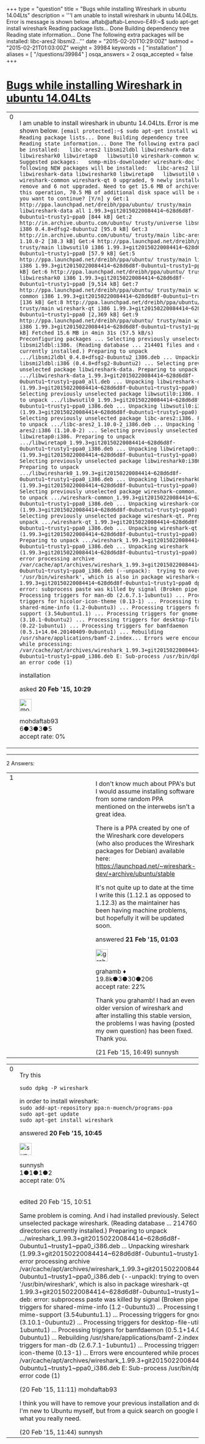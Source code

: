+++
type = "question"
title = "Bugs while installing Wireshark in ubuntu 14.04Lts"
description = '''I am unable to install wireshark in ubuntu 14.04Lts. Error is message is shown below. aftab@aftab-Lenovo-E49:~$ sudo apt-get install wireshark Reading package lists... Done Building dependency tree  Reading state information... Done The following extra packages will be installed:  libc-ares2 libsmi2...'''
date = "2015-02-20T10:29:00Z"
lastmod = "2015-02-21T01:03:00Z"
weight = 39984
keywords = [ "installation" ]
aliases = [ "/questions/39984" ]
osqa_answers = 2
osqa_accepted = false
+++

<div class="headNormal">

# [Bugs while installing Wireshark in ubuntu 14.04Lts](/questions/39984/bugs-while-installing-wireshark-in-ubuntu-1404lts)

</div>

<div id="main-body">

<div id="askform">

<table id="question-table" style="width:100%;"><colgroup><col style="width: 50%" /><col style="width: 50%" /></colgroup><tbody><tr class="odd"><td style="width: 30px; vertical-align: top"><div class="vote-buttons"><div id="post-39984-score" class="post-score" title="current number of votes">0</div><div id="favorite-count" class="favorite-count"></div></div></td><td><div id="item-right"><div class="question-body"><p>I am unable to install wireshark in ubuntu 14.04Lts. Error is message is shown below. <code>[email protected]:~$ sudo apt-get install wireshark Reading package lists... Done Building dependency tree        Reading state information... Done The following extra packages will be installed:   libc-ares2 libsmi2ldbl libwireshark-data libwireshark0 libwiretap0   libwsutil0 wireshark-common wireshark-qt Suggested packages:   snmp-mibs-downloader wireshark-doc The following NEW packages will be installed:   libc-ares2 libsmi2ldbl libwireshark-data libwireshark0 libwiretap0   libwsutil0 wireshark wireshark-common wireshark-qt 0 upgraded, 9 newly installed, 0 to remove and 6 not upgraded. Need to get 15.6 MB of archives. After this operation, 70.5 MB of additional disk space will be used. Do you want to continue? [Y/n] y Get:1 http://ppa.launchpad.net/dreibh/ppa/ubuntu/ trusty/main libwireshark-data all 1.99.3+git20150220084414~628d6d8f-0ubuntu1~trusty1~ppa0 [844 kB] Get:2 http://in.archive.ubuntu.com/ubuntu/ trusty/universe libsmi2ldbl i386 0.4.8+dfsg2-8ubuntu2 [95.0 kB] Get:3 http://in.archive.ubuntu.com/ubuntu/ trusty/main libc-ares2 i386 1.10.0-2 [38.3 kB] Get:4 http://ppa.launchpad.net/dreibh/ppa/ubuntu/ trusty/main libwsutil0 i386 1.99.3+git20150220084414~628d6d8f-0ubuntu1~trusty1~ppa0 [57.9 kB] Get:5 http://ppa.launchpad.net/dreibh/ppa/ubuntu/ trusty/main libwiretap0 i386 1.99.3+git20150220084414~628d6d8f-0ubuntu1~trusty1~ppa0 [146 kB] Get:6 http://ppa.launchpad.net/dreibh/ppa/ubuntu/ trusty/main libwireshark0 i386 1.99.3+git20150220084414~628d6d8f-0ubuntu1~trusty1~ppa0 [9,514 kB] Get:7 http://ppa.launchpad.net/dreibh/ppa/ubuntu/ trusty/main wireshark-common i386 1.99.3+git20150220084414~628d6d8f-0ubuntu1~trusty1~ppa0 [136 kB] Get:8 http://ppa.launchpad.net/dreibh/ppa/ubuntu/ trusty/main wireshark-qt i386 1.99.3+git20150220084414~628d6d8f-0ubuntu1~trusty1~ppa0 [2,369 kB] Get:9 http://ppa.launchpad.net/dreibh/ppa/ubuntu/ trusty/main wireshark i386 1.99.3+git20150220084414~628d6d8f-0ubuntu1~trusty1~ppa0 [2,429 kB] Fetched 15.6 MB in 4min 31s (57.5 kB/s)                                         Preconfiguring packages ... Selecting previously unselected package libsmi2ldbl:i386. (Reading database ... 214401 files and directories currently installed.) Preparing to unpack .../libsmi2ldbl_0.4.8+dfsg2-8ubuntu2_i386.deb ... Unpacking libsmi2ldbl:i386 (0.4.8+dfsg2-8ubuntu2) ... Selecting previously unselected package libwireshark-data. Preparing to unpack .../libwireshark-data_1.99.3+git20150220084414~628d6d8f-0ubuntu1~trusty1~ppa0_all.deb ... Unpacking libwireshark-data (1.99.3+git20150220084414~628d6d8f-0ubuntu1~trusty1~ppa0) ... Selecting previously unselected package libwsutil0:i386. Preparing to unpack .../libwsutil0_1.99.3+git20150220084414~628d6d8f-0ubuntu1~trusty1~ppa0_i386.deb ... Unpacking libwsutil0:i386 (1.99.3+git20150220084414~628d6d8f-0ubuntu1~trusty1~ppa0) ... Selecting previously unselected package libc-ares2:i386. Preparing to unpack .../libc-ares2_1.10.0-2_i386.deb ... Unpacking libc-ares2:i386 (1.10.0-2) ... Selecting previously unselected package libwiretap0:i386. Preparing to unpack .../libwiretap0_1.99.3+git20150220084414~628d6d8f-0ubuntu1~trusty1~ppa0_i386.deb ... Unpacking libwiretap0:i386 (1.99.3+git20150220084414~628d6d8f-0ubuntu1~trusty1~ppa0) ... Selecting previously unselected package libwireshark0:i386. Preparing to unpack .../libwireshark0_1.99.3+git20150220084414~628d6d8f-0ubuntu1~trusty1~ppa0_i386.deb ... Unpacking libwireshark0:i386 (1.99.3+git20150220084414~628d6d8f-0ubuntu1~trusty1~ppa0) ... Selecting previously unselected package wireshark-common. Preparing to unpack .../wireshark-common_1.99.3+git20150220084414~628d6d8f-0ubuntu1~trusty1~ppa0_i386.deb ... Unpacking wireshark-common (1.99.3+git20150220084414~628d6d8f-0ubuntu1~trusty1~ppa0) ... Selecting previously unselected package wireshark-qt. Preparing to unpack .../wireshark-qt_1.99.3+git20150220084414~628d6d8f-0ubuntu1~trusty1~ppa0_i386.deb ... Unpacking wireshark-qt (1.99.3+git20150220084414~628d6d8f-0ubuntu1~trusty1~ppa0) ... Preparing to unpack .../wireshark_1.99.3+git20150220084414~628d6d8f-0ubuntu1~trusty1~ppa0_i386.deb ... Unpacking wireshark (1.99.3+git20150220084414~628d6d8f-0ubuntu1~trusty1~ppa0) ... dpkg: error processing archive /var/cache/apt/archives/wireshark_1.99.3+git20150220084414~628d6d8f-0ubuntu1~trusty1~ppa0_i386.deb (--unpack):  trying to overwrite '/usr/bin/wireshark', which is also in package wireshark-qt 1.99.3+git20150220084414~628d6d8f-0ubuntu1~trusty1~ppa0 dpkg-deb: error: subprocess paste was killed by signal (Broken pipe) Processing triggers for man-db (2.6.7.1-1ubuntu1) ... Processing triggers for hicolor-icon-theme (0.13-1) ... Processing triggers for shared-mime-info (1.2-0ubuntu3) ... Processing triggers for mime-support (3.54ubuntu1.1) ... Processing triggers for gnome-menus (3.10.1-0ubuntu2) ... Processing triggers for desktop-file-utils (0.22-1ubuntu1) ... Processing triggers for bamfdaemon (0.5.1+14.04.20140409-0ubuntu1) ... Rebuilding /usr/share/applications/bamf-2.index... Errors were encountered while processing:  /var/cache/apt/archives/wireshark_1.99.3+git20150220084414~628d6d8f-0ubuntu1~trusty1~ppa0_i386.deb E: Sub-process /usr/bin/dpkg returned an error code (1)</code></p></div><div id="question-tags" class="tags-container tags">installation</div><div id="question-controls" class="post-controls"></div><div class="post-update-info-container"><div class="post-update-info post-update-info-user"><p>asked <strong>20 Feb '15, 10:29</strong></p><img src="https://secure.gravatar.com/avatar/26db4cdccaf9209d05b0c74fff16b967?s=32&amp;d=identicon&amp;r=g" class="gravatar" width="32" height="32" alt="mohdaftab93&#39;s gravatar image" /><p>mohdaftab93<br />
<span class="score" title="6 reputation points">6</span><span title="3 badges"><span class="badge1">●</span><span class="badgecount">3</span></span><span title="3 badges"><span class="silver">●</span><span class="badgecount">3</span></span><span title="5 badges"><span class="bronze">●</span><span class="badgecount">5</span></span><br />
<span class="accept_rate" title="Rate of the user&#39;s accepted answers">accept rate:</span> <span title="mohdaftab93 has no accepted answers">0%</span></p></div></div><div id="comments-container-39984" class="comments-container"></div><div id="comment-tools-39984" class="comment-tools"></div><div class="clear"></div><div id="comment-39984-form-container" class="comment-form-container"></div><div class="clear"></div></div></td></tr></tbody></table>

------------------------------------------------------------------------

<div class="tabBar">

<span id="sort-top"></span>

<div class="headQuestions">

2 Answers:

</div>

</div>

<span id="39999"></span>

<div id="answer-container-39999" class="answer">

<table style="width:100%;"><colgroup><col style="width: 50%" /><col style="width: 50%" /></colgroup><tbody><tr class="odd"><td style="width: 30px; vertical-align: top"><div class="vote-buttons"><div id="post-39999-score" class="post-score" title="current number of votes">1</div></div></td><td><div class="item-right"><div class="answer-body"><p>I don't know much about PPA's but I would assume installing software from some random PPA mentioned on the interwebs isn't a great idea.</p><p>There is a PPA created by one of the Wireshark core developers (who also produces the Wireshark packages for Debian) available here: <a href="https://launchpad.net/~wireshark-dev/+archive/ubuntu/stable">https://launchpad.net/~wireshark-dev/+archive/ubuntu/stable</a></p><p>It's not quite up to date at the time I write this (1.12.1 as opposed to 1.12.3) as the maintainer has been having machine problems, but hopefully it will be updated soon.</p></div><div class="answer-controls post-controls"></div><div class="post-update-info-container"><div class="post-update-info post-update-info-user"><p>answered <strong>21 Feb '15, 01:03</strong></p><img src="https://secure.gravatar.com/avatar/d2a7e24ca66604c749c7c88c1da8ff78?s=32&amp;d=identicon&amp;r=g" class="gravatar" width="32" height="32" alt="grahamb&#39;s gravatar image" /><p>grahamb ♦<br />
<span class="score" title="19834 reputation points"><span>19.8k</span></span><span title="3 badges"><span class="badge1">●</span><span class="badgecount">3</span></span><span title="30 badges"><span class="silver">●</span><span class="badgecount">30</span></span><span title="206 badges"><span class="bronze">●</span><span class="badgecount">206</span></span><br />
<span class="accept_rate" title="Rate of the user&#39;s accepted answers">accept rate:</span> <span title="grahamb has 274 accepted answers">22%</span></p></div></div><div id="comments-container-39999" class="comments-container"><span id="40012"></span><div id="comment-40012" class="comment"><div id="post-40012-score" class="comment-score"></div><div class="comment-text"><p>Thank you grahamb! I had an even older version of wireshark and after installing this stable version, the problems I was having (posted my own question) has been fixed. Thank you.</p></div><div id="comment-40012-info" class="comment-info"><span class="comment-age">(21 Feb '15, 16:49)</span> sunnysh</div></div></div><div id="comment-tools-39999" class="comment-tools"></div><div class="clear"></div><div id="comment-39999-form-container" class="comment-form-container"></div><div class="clear"></div></div></td></tr></tbody></table>

</div>

<span id="39985"></span>

<div id="answer-container-39985" class="answer">

<table style="width:100%;"><colgroup><col style="width: 50%" /><col style="width: 50%" /></colgroup><tbody><tr class="odd"><td style="width: 30px; vertical-align: top"><div class="vote-buttons"><div id="post-39985-score" class="post-score" title="current number of votes">0</div></div></td><td><div class="item-right"><div class="answer-body"><p>Try this</p><p><code>sudo dpkg -P wireshark</code></p><p>in order to install wireshark:<br />
<code>sudo add-apt-repository ppa:n-muench/programs-ppa</code><br />
<code>sudo apt-get update</code><br />
<code>sudo apt-get install wireshark</code></p></div><div class="answer-controls post-controls"></div><div class="post-update-info-container"><div class="post-update-info post-update-info-user"><p>answered <strong>20 Feb '15, 10:45</strong></p><img src="https://secure.gravatar.com/avatar/8714e5bc6674de07480f21186a6a8ce8?s=32&amp;d=identicon&amp;r=g" class="gravatar" width="32" height="32" alt="sunnysh&#39;s gravatar image" /><p>sunnysh<br />
<span class="score" title="1 reputation points">1</span><span title="1 badges"><span class="badge1">●</span><span class="badgecount">1</span></span><span title="1 badges"><span class="silver">●</span><span class="badgecount">1</span></span><span title="2 badges"><span class="bronze">●</span><span class="badgecount">2</span></span><br />
<span class="accept_rate" title="Rate of the user&#39;s accepted answers">accept rate:</span> <span title="sunnysh has no accepted answers">0%</span> </br></br></p></div><div class="post-update-info post-update-info-edited"><p>edited 20 Feb '15, 10:51</p></div></div><div id="comments-container-39985" class="comments-container"><span id="39989"></span><div id="comment-39989" class="comment"><div id="post-39989-score" class="comment-score"></div><div class="comment-text"><p>Same problem is coming. And i had installed previously. Selecting previously unselected package wireshark. (Reading database ... 214760 files and directories currently installed.) Preparing to unpack .../wireshark_1.99.3+git20150220084414~628d6d8f-0ubuntu1~trusty1~ppa0_i386.deb ... Unpacking wireshark (1.99.3+git20150220084414~628d6d8f-0ubuntu1~trusty1~ppa0) ... dpkg: error processing archive /var/cache/apt/archives/wireshark_1.99.3+git20150220084414~628d6d8f-0ubuntu1~trusty1~ppa0_i386.deb (--unpack): trying to overwrite '/usr/bin/wireshark', which is also in package wireshark-qt 1.99.3+git20150220084414~628d6d8f-0ubuntu1~trusty1~ppa0 dpkg-deb: error: subprocess paste was killed by signal (Broken pipe) Processing triggers for shared-mime-info (1.2-0ubuntu3) ... Processing triggers for mime-support (3.54ubuntu1.1) ... Processing triggers for gnome-menus (3.10.1-0ubuntu2) ... Processing triggers for desktop-file-utils (0.22-1ubuntu1) ... Processing triggers for bamfdaemon (0.5.1+14.04.20140409-0ubuntu1) ... Rebuilding /usr/share/applications/bamf-2.index... Processing triggers for man-db (2.6.7.1-1ubuntu1) ... Processing triggers for hicolor-icon-theme (0.13-1) ... Errors were encountered while processing: /var/cache/apt/archives/wireshark_1.99.3+git20150220084414~628d6d8f-0ubuntu1~trusty1~ppa0_i386.deb E: Sub-process /usr/bin/dpkg returned an error code (1)</p></div><div id="comment-39989-info" class="comment-info"><span class="comment-age">(20 Feb '15, 11:11)</span> mohdaftab93</div></div><span id="39990"></span><div id="comment-39990" class="comment"><div id="post-39990-score" class="comment-score"></div><div class="comment-text"><p>I think you will have to remove your previous installation and do a clean install. I'm new to Ubuntu myself, but from a quick search on google I think that is what you really need.</p></div><div id="comment-39990-info" class="comment-info"><span class="comment-age">(20 Feb '15, 11:44)</span> sunnysh</div></div></div><div id="comment-tools-39985" class="comment-tools"></div><div class="clear"></div><div id="comment-39985-form-container" class="comment-form-container"></div><div class="clear"></div></div></td></tr></tbody></table>

</div>

<div class="paginator-container-left">

</div>

</div>

</div>

